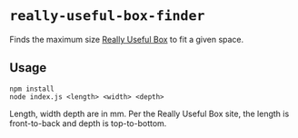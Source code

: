 # `really-useful-box-finder`

Finds the maximum size [Really Useful Box](https://www.reallyusefulproducts.co.uk/uk/html/boxdetails.php) to fit a given space.

## Usage

```
npm install
node index.js <length> <width> <depth>
```

Length, width depth are in mm. Per the Really Useful Box site, the length is
front-to-back and depth is top-to-bottom.
